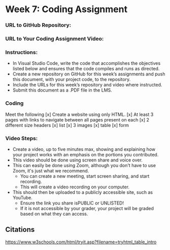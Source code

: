 # Week 7: Coding Assignment

### URL to GitHub Repository:


### URL to Your Coding Assignment Video:

### Instructions:
- In Visual Studio Code, write the code that accomplishes the objectives listed below and ensures that the code compiles and runs as directed. 
- Create a new repository on GitHub for this week’s assignments and push this document, with your project code, to the repository.
- Include the URLs for this week’s repository and video where instructed.
- Submit this document as a .PDF file in the LMS.

### Coding 
Meet the following 
[x] Create a website using only HTML.
[x] At least 3 pages with links to navigate between all pages present on each 
[x] 2 different size headers
[x] list
[x] 3 images
[x] table
[x] form

### Video Steps:
- Create a video, up to five minutes max, showing and explaining how your project works with an emphasis on the portions you contributed. 
- This video should be done using screen share and voice over. 
- This can easily be done using Zoom, although you don't have to use Zoom, it's just what we recommend. 
    - You can create a new meeting, start screen sharing, and start recording. 
    - This will create a video recording on your computer. 
- This should then be uploaded to a publicly accessible site, such as YouTube. 
    - Ensure the link you share isPUBLIC or UNLISTED!
    - If it is not accessible by your grader, your project will be graded based on what they can access.

## Citations

https://www.w3schools.com/html/tryit.asp?filename=tryhtml_table_intro